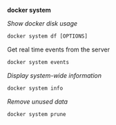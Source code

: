 **docker system**

_Show docker disk usage_

```cmd
docker system df [OPTIONS]
```

Get real time events from the server

```cmd
docker system events
```
_Display system-wide information_

```cmd
docker system info
```
_Remove unused data_

```cmd
docker system prune
```
